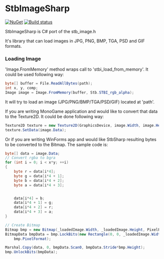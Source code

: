 # StbImageSharp
[![NuGet](https://img.shields.io/nuget/v/StbImageSharp.svg)](https://www.nuget.org/packages/StbImageSharp/) [![Build status](https://ci.appveyor.com/api/projects/status/isyfkbfakrhoa1bm?svg=true)](https://ci.appveyor.com/project/RomanShapiro/stbtruetypesharp)

StbImageSharp is C# port of the stb_image.h

It's library that can load images in JPG, PNG, BMP, TGA, PSD and GIF formats.

### Loading Image
'Image.FromMemory' method wraps call to 'stbi_load_from_memory'.
It could be used following way:
```c# 
byte[] buffer = File.ReadAllBytes(path);
int x, y, comp;
Image image = Image.FromMemory(buffer, Stb.STBI_rgb_alpha);
```

It will try to load an image (JPG/PNG/BMP/TGA/PSD/GIF) located at 'path'.

If you are writing MonoGame application and would like to convert that data to the Texture2D. It could be done following way:
```c#
Texture2D texture = new Texture2D(GraphicsDevice, image.Width, image.Height, false, SurfaceFormat.Color);
texture.SetData(image.Data);
```

Or if you are writing WinForms app and would like StbSharp resulting bytes to be converted to the Bitmap. The sample code is:
```c#
byte[] data = image.Data;
// Convert rgba to bgra
for (int i = 0; i < x*y; ++i)
{
	byte r = data[i*4];
	byte g = data[i*4 + 1];
	byte b = data[i*4 + 2];
	byte a = data[i*4 + 3];


	data[i*4] = b;
	data[i*4 + 1] = g;
	data[i*4 + 2] = r;
	data[i*4 + 3] = a;
}

// Create Bitmap
Bitmap bmp = new Bitmap(_loadedImage.Width, _loadedImage.Height, PixelFormat.Format32bppArgb);
BitmapData bmpData = bmp.LockBits(new Rectangle(0, 0, _loadedImage.Width, _loadedImage.Height), ImageLockMode.WriteOnly,
	bmp.PixelFormat);

Marshal.Copy(data, 0, bmpData.Scan0, bmpData.Stride*bmp.Height);
bmp.UnlockBits(bmpData);
```
